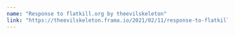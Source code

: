 ```yaml
---
name: "Response to flatkill.org by theevilskeleton"
link: "https://theevilskeleton.frama.io/2021/02/11/response-to-flatkill-org.html"
---
```

